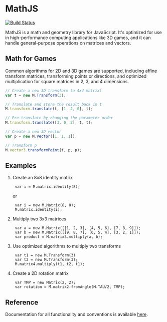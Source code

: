# MathJS

[![Build Status](https://secure.travis-ci.org/gladiusjs/mathjs.png?branch=develop)](http://travis-ci.org/gladiusjs/mathjs)

MathJS is a math and geometry library for JavaScript. It's optimized for use in high-performance computing applications like 3D games, and it can handle general-purpose operations on matrices and vectors.

## Math for Games

Common algorithms for 2D and 3D games are supported, including affine transform matrices, transforming points or directions, and optimized multiplication for square matrices in 2, 3, and 4 dimensions.

````javascript
// Create a new 3D transform (a 4x4 matrix)
var t = new M.Transform(3);

// Translate and store the result back in t
M.transform.translate(t, [1, 2, 0], t);

// Pre-translate by changing the parameter order
M.transform.translate([3, 0, 2], t, t);

// Create a new 3D vector
var p = new M.Vector([1, 1, 1]);

// Transform p
M.vector3.transformPoint(t, p, p);
````

## Examples

1. Create an 8x8 identity matrix

        var i = M.matrix.identity(8);

    or

        var i = new M.Matrix(8, 8);
        M.matrix.identity(i);

2. Multiply two 3x3 matrices

        var a = new M.Matrix([[1, 2, 3], [4, 5, 6], [7, 8, 9]]);
        var b = new M.Matrix([[9, 8, 7], [6, 5, 4], [3, 2, 1]]);
        var product = M.matrix3.multiply(a, b);

3. Use optimized algorithms to multiply two transforms

        var t1 = new M.Transform(3)
        var t2 = new M.Transform(3);
        M.matrix4.multiply(t1, t2, t1);

4. Create a 2D rotation matrix

        var TMP = new Matrix(2, 2);
        var rotation = M.matrix2.fromAngle(M.TAU/2, TMP);

## Reference

Documentation for all functionality and conventions is available [here](http://mathjs.readthedocs.org).
